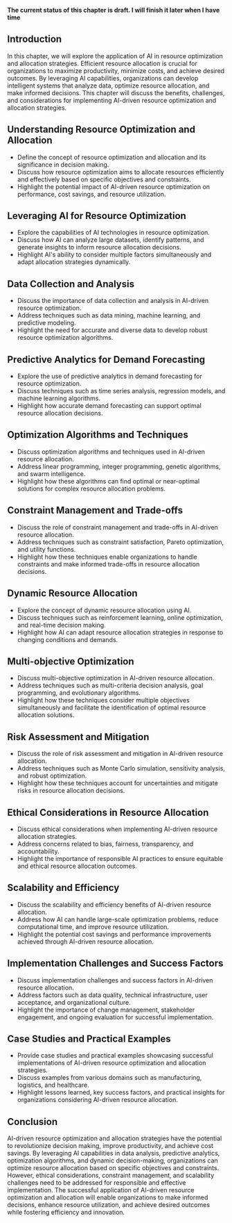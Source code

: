 **The current status of this chapter is draft. I will finish it later when I have time**

Introduction
------------

In this chapter, we will explore the application of AI in resource optimization and allocation strategies. Efficient resource allocation is crucial for organizations to maximize productivity, minimize costs, and achieve desired outcomes. By leveraging AI capabilities, organizations can develop intelligent systems that analyze data, optimize resource allocation, and make informed decisions. This chapter will discuss the benefits, challenges, and considerations for implementing AI-driven resource optimization and allocation strategies.

Understanding Resource Optimization and Allocation
--------------------------------------------------

* Define the concept of resource optimization and allocation and its significance in decision making.
* Discuss how resource optimization aims to allocate resources efficiently and effectively based on specific objectives and constraints.
* Highlight the potential impact of AI-driven resource optimization on performance, cost savings, and resource utilization.

Leveraging AI for Resource Optimization
---------------------------------------

* Explore the capabilities of AI technologies in resource optimization.
* Discuss how AI can analyze large datasets, identify patterns, and generate insights to inform resource allocation decisions.
* Highlight AI's ability to consider multiple factors simultaneously and adapt allocation strategies dynamically.

Data Collection and Analysis
----------------------------

* Discuss the importance of data collection and analysis in AI-driven resource optimization.
* Address techniques such as data mining, machine learning, and predictive modeling.
* Highlight the need for accurate and diverse data to develop robust resource optimization algorithms.

Predictive Analytics for Demand Forecasting
-------------------------------------------

* Explore the use of predictive analytics in demand forecasting for resource optimization.
* Discuss techniques such as time series analysis, regression models, and machine learning algorithms.
* Highlight how accurate demand forecasting can support optimal resource allocation decisions.

Optimization Algorithms and Techniques
--------------------------------------

* Discuss optimization algorithms and techniques used in AI-driven resource allocation.
* Address linear programming, integer programming, genetic algorithms, and swarm intelligence.
* Highlight how these algorithms can find optimal or near-optimal solutions for complex resource allocation problems.

Constraint Management and Trade-offs
------------------------------------

* Discuss the role of constraint management and trade-offs in AI-driven resource allocation.
* Address techniques such as constraint satisfaction, Pareto optimization, and utility functions.
* Highlight how these techniques enable organizations to handle constraints and make informed trade-offs in resource allocation decisions.

Dynamic Resource Allocation
---------------------------

* Explore the concept of dynamic resource allocation using AI.
* Discuss techniques such as reinforcement learning, online optimization, and real-time decision making.
* Highlight how AI can adapt resource allocation strategies in response to changing conditions and demands.

Multi-objective Optimization
----------------------------

* Discuss multi-objective optimization in AI-driven resource allocation.
* Address techniques such as multi-criteria decision analysis, goal programming, and evolutionary algorithms.
* Highlight how these techniques consider multiple objectives simultaneously and facilitate the identification of optimal resource allocation solutions.

Risk Assessment and Mitigation
------------------------------

* Discuss the role of risk assessment and mitigation in AI-driven resource allocation.
* Address techniques such as Monte Carlo simulation, sensitivity analysis, and robust optimization.
* Highlight how these techniques account for uncertainties and mitigate risks in resource allocation decisions.

Ethical Considerations in Resource Allocation
---------------------------------------------

* Discuss ethical considerations when implementing AI-driven resource allocation strategies.
* Address concerns related to bias, fairness, transparency, and accountability.
* Highlight the importance of responsible AI practices to ensure equitable and ethical resource allocation outcomes.

Scalability and Efficiency
--------------------------

* Discuss the scalability and efficiency benefits of AI-driven resource allocation.
* Address how AI can handle large-scale optimization problems, reduce computational time, and improve resource utilization.
* Highlight the potential cost savings and performance improvements achieved through AI-driven resource allocation.

Implementation Challenges and Success Factors
---------------------------------------------

* Discuss implementation challenges and success factors in AI-driven resource allocation.
* Address factors such as data quality, technical infrastructure, user acceptance, and organizational culture.
* Highlight the importance of change management, stakeholder engagement, and ongoing evaluation for successful implementation.

Case Studies and Practical Examples
-----------------------------------

* Provide case studies and practical examples showcasing successful implementations of AI-driven resource optimization and allocation strategies.
* Discuss examples from various domains such as manufacturing, logistics, and healthcare.
* Highlight lessons learned, key success factors, and practical insights for organizations considering AI-driven resource allocation.

Conclusion
----------

AI-driven resource optimization and allocation strategies have the potential to revolutionize decision making, improve productivity, and achieve cost savings. By leveraging AI capabilities in data analysis, predictive analytics, optimization algorithms, and dynamic decision-making, organizations can optimize resource allocation based on specific objectives and constraints. However, ethical considerations, constraint management, and scalability challenges need to be addressed for responsible and effective implementation. The successful application of AI-driven resource optimization and allocation will enable organizations to make informed decisions, enhance resource utilization, and achieve desired outcomes while fostering efficiency and innovation.
